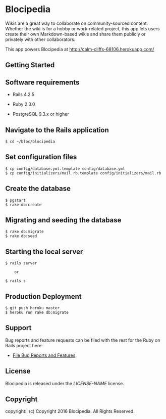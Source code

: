 # Blocipedia

Wikis are a great way to collaborate on community-sourced content. Whether the wiki is for a hobby or work-related project, this app lets users create their own Markdown-based wikis and share them publicly or privately with other collaborators.

This app powers Blocipedia at http://calm-cliffs-68106.herokuapp.com/

## Getting Started

## Software requirements

- Rails 4.2.5

- Ruby 2.3.0

- PostgreSQL 9.3.x or higher

## Navigate to the Rails application

```
$ cd ~/bloc/blocipedia
```

## Set configuration files

```
$ cp config/database.yml.template config/database.yml
$ cp config/initializers/mail.rb.template config/initializers/mail.rb
```

## Create the database

```
$ pgstart
$ rake db:create
```

## Migrating and seeding the database

```
$ rake db:migrate
$ rake db:seed
```

## Starting the local server

```
$ rails server

    or

$ rails s
```

## Production Deployment

```
$ git push heroku master
$ heroku run rake db:migrate
```

## Support

Bug reports and feature requests can be filed with the rest for the Ruby on Rails project here:
* [File Bug Reports and Features](https://github.com/yamuda9/blocipedia/issues)

## License

Blocipedia is released under the *LICENSE-NAME* license.

## Copyright

copyright:: (c) Copyright 2016 Blocipedia. All Rights Reserved.
